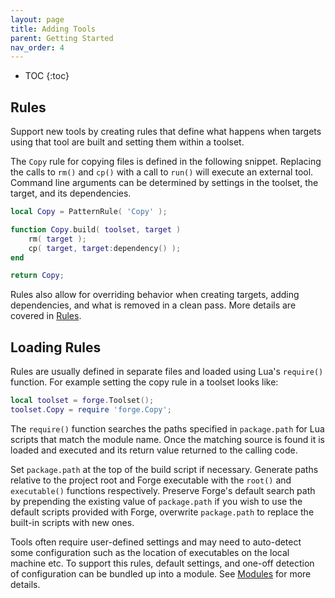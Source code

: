 ```yaml
---
layout: page
title: Adding Tools
parent: Getting Started
nav_order: 4
---
```


- TOC
{:toc}

## Rules

Support new tools by creating rules that define what happens when targets using that tool are built and setting them within a toolset.

The `Copy` rule for copying files is defined in the following snippet.  Replacing the calls to `rm()` and `cp()` with a call to `run()` will execute an external tool.  Command line arguments can be determined by settings in the toolset, the target, and its dependencies.

~~~lua
local Copy = PatternRule( 'Copy' );

function Copy.build( toolset, target )
    rm( target );
    cp( target, target:dependency() );
end

return Copy;
~~~

Rules also allow for overriding behavior when creating targets, adding dependencies, and what is removed in a clean pass.  More details are covered in [Rules](rules.md).

## Loading Rules

Rules are usually defined in separate files and loaded using Lua's `require()` function.  For example setting the copy rule in a toolset looks like:

~~~lua
local toolset = forge.Toolset();
toolset.Copy = require 'forge.Copy';
~~~

The `require()` function searches the paths specified in `package.path` for Lua scripts that match the module name.  Once the matching source is found it is loaded and executed and its return value returned to the calling code.

Set `package.path` at the top of the build script if necessary.  Generate paths relative to the project root and Forge executable with the `root()` and `executable()` functions respectively.  Preserve Forge's default search path by prepending the existing value of `package.path` if you wish to use the default scripts provided with Forge, overwrite `package.path` to replace the built-in scripts with new ones.

Tools often require user-defined settings and may need to auto-detect some configuration such as the location of executables on the local machine etc.  To support this rules, default settings, and one-off detection of configuration can be bundled up into a module.  See [Modules](modules.md) for more details.
